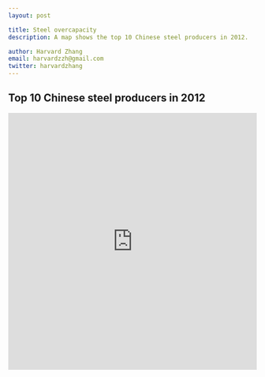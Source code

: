 ```yaml
---
layout: post

title: Steel overcapacity 
description: A map shows the top 10 Chinese steel producers in 2012. 

author: Harvard Zhang 
email: harvardzzh@gmail.com
twitter: harvardzhang
---
```


## Top 10 Chinese steel producers in 2012 


<iframe width="100%" height="520" frameborder="0" src="https://harvardzzh.carto.com/viz/82b79742-5437-11e6-8331-0ee66e2c9693/embed_map" allowfullscreen webkitallowfullscreen mozallowfullscreen oallowfullscreen msallowfullscreen></iframe>
